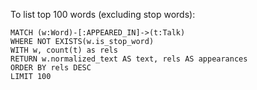 

To list top 100 words (excluding stop words):

```
MATCH (w:Word)-[:APPEARED_IN]->(t:Talk)
WHERE NOT EXISTS(w.is_stop_word)
WITH w, count(t) as rels
RETURN w.normalized_text AS text, rels AS appearances
ORDER BY rels DESC
LIMIT 100
```

